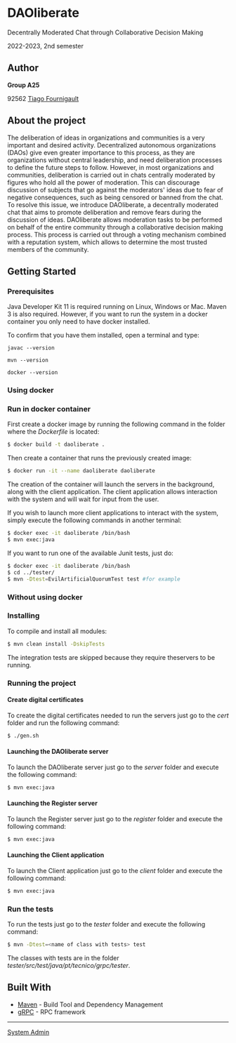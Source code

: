 # DAOliberate

Decentrally Moderated Chat through Collaborative Decision Making

2022-2023, 2nd semester


## Author

**Group A25**

92562 [Tiago Fournigault](mailto:tiago.fournigault@tecnico.ulisboa.pt)


## About the project

The deliberation of ideas in organizations and communities is a very important and desired activity. Decentralized autonomous organizations (DAOs) give even greater importance to this process, as they are organizations without central leadership, and need deliberation processes to define the future steps to follow. However, in most organizations and communities, deliberation is carried out in chats centrally moderated by figures who hold all the power of moderation. This can discourage discussion of subjects that go against the moderators' ideas due to fear of negative consequences, such as being censored or banned from the chat. To resolve this issue, we introduce DAOliberate, a decentrally moderated chat that aims to promote deliberation and remove fears during the discussion of ideas. DAOliberate allows moderation tasks to be performed on behalf of the entire community through a collaborative decision making process. This process is carried out through a voting mechanism combined with a reputation system, which allows to determine the most trusted members of the community.


## Getting Started

### Prerequisites

Java Developer Kit 11 is required running on Linux, Windows or Mac.
Maven 3 is also required.
However, if you want to run the system in a docker container you only need to have docker installed.

To confirm that you have them installed, open a terminal and type:

```
javac --version

mvn --version

docker --version
```

### Using docker
### Run in docker container

First create a docker image by running the following command in the folder where the *Dockerfile* is located:

```sh
$ docker build -t daoliberate .
```

Then create a container that runs the previously created image:

```sh
$ docker run -it --name daoliberate daoliberate
```

The creation of the container will launch the servers in the background, along with the client application. The client application allows interaction with the system and will wait for input from the user.

If you wish to launch more client applications to interact with the system, simply execute the following commands in another terminal:

```sh
$ docker exec -it daoliberate /bin/bash
$ mvn exec:java
```

If you want to run one of the available Junit tests, just do:
 
```sh
$ docker exec -it daoliberate /bin/bash
$ cd ../tester/
$ mvn -Dtest=EvilArtificialQuorumTest test #for example
```

### Without using docker
### Installing

To compile and install all modules:

```sh
$ mvn clean install -DskipTests
```

The integration tests are skipped because they require theservers to be running.

### Running the project

#### Create digital certificates

To create the digital certificates needed to run the servers just go to the *cert* folder and run the following command:

```sh
$ ./gen.sh
```

#### Launching the DAOliberate server

To launch the DAOliberate server just go to the *server* folder and execute the following command:

```sh
$ mvn exec:java
```

#### Launching the Register server

To launch the Register server just go to the *register* folder and execute the following command:

```sh
$ mvn exec:java
```

#### Launching the Client application

To launch the Client application just go to the *client* folder and execute the following command:

```sh
$ mvn exec:java
```

### Run the tests

To run the tests just go to the *tester* folder and execute the following command:

```sh
$ mvn -Dtest=<name of class with tests> test
```

The classes with tests are in the folder *tester/src/test/java/pt/tecnico/grpc/tester*.

## Built With

* [Maven](https://maven.apache.org/) - Build Tool and Dependency Management
* [gRPC](https://grpc.io/) - RPC framework

----

[System Admin](mailto:tiago.fournigault@tecnico.ulisboa.pt)
